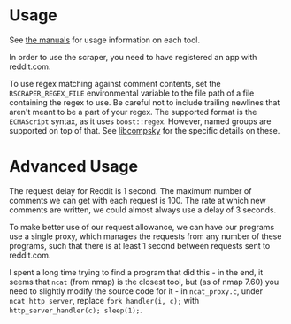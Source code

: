 # Usage

See [the manuals](../man) for usage information on each tool.

In order to use the scraper, you need to have registered an app with reddit.com.

To use regex matching against comment contents, set the `RSCRAPER_REGEX_FILE` environmental variable to the file path of a file containing the regex to use. Be careful not to include trailing newlines that aren't meant to be a part of your regex. The supported format is the `ECMAScript` syntax, as it uses `boost::regex`. However, named groups are supported on top of that. See [libcompsky](https://github.com/NotCompsky/libcompsky/tree/master/regex) for the specific details on these.

# Advanced Usage

The request delay for Reddit is 1 second. The maximum number of comments we can get with each request is 100. The rate at which new comments are written, we could almost always use a delay of 3 seconds.

To make better use of our request allowance, we can have our programs use a single proxy, which manages the requests from any number of these programs, such that there is at least 1 second between requests sent to reddit.com.

I spent a long time trying to find a program that did this - in the end, it seems that `ncat` (from nmap) is the closest tool, but (as of nmap 7.60) you need to slightly modify the source code for it - in `ncat_proxy.c`, under `ncat_http_server`, replace `fork_handler(i, c);` with `http_server_handler(c); sleep(1);`.
